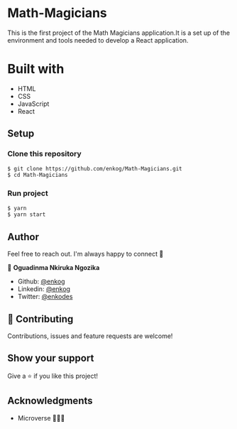 # Math-Magicians

This is the first project of the Math Magicians application.It is a set up of the environment and tools needed to develop a React application.

# Built with
  - HTML
  - CSS
  - JavaScript
  - React

## Setup

### Clone this repository

```bash
$ git clone https://github.com/enkog/Math-Magicians.git
$ cd Math-Magicians
```

### Run project

```bash
$ yarn
$ yarn start 
```

## Author

Feel free to reach out. I'm always happy to connect :slightly_smiling_face:

👤 **Oguadinma Nkiruka Ngozika**

- Github: [@enkog](https://github.com/enkog)
- Linkedin: [@enkog](https://www.linkedin.com/in/enkog/)
- Twitter: [@enkodes](https://twitter.com/enkodes)
  
## 🤝 Contributing

Contributions, issues and feature requests are welcome!

## Show your support

Give a ⭐️ if you like this project!

## Acknowledgments

- Microverse 👏👏👏